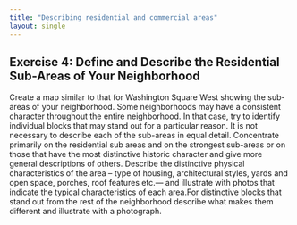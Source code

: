 ```yaml
---
title: "Describing residential and commercial areas"
layout: single
---
```


## Exercise 4: Define and Describe the Residential Sub-Areas of Your Neighborhood

Create a map similar to that for Washington Square West showing the sub-areas of your neighborhood. Some neighborhoods may have a consistent character throughout the entire neighborhood. In that case, try to identify individual blocks that may stand out for a particular reason. It is not necessary to describe each of the sub-areas in equal detail. Concentrate primarily on the residential sub areas and on the strongest sub-areas or on those that have the most distinctive historic character and give more general descriptions of others. Describe the distinctive physical characteristics of the area – type of housing, architectural styles, yards and open space, porches, roof features etc.— and illustrate with photos that indicate the typical characteristics of each area.For distinctive blocks that stand out from the rest of the neighborhood describe what makes them different and illustrate with a photograph.
